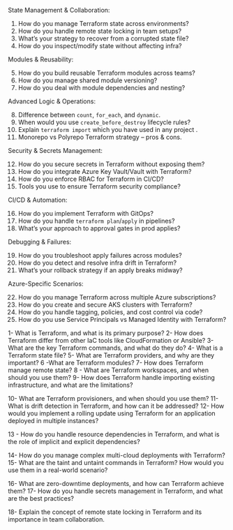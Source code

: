 

State Management & Collaboration:

1. How do you manage Terraform state across environments? 
2. How do you handle remote state locking in team setups? 
3. What’s your strategy to recover from a corrupted state file? 
4. How do you inspect/modify state without affecting infra?


Modules & Reusability:

5. How do you build reusable Terraform modules across teams? 
6. How do you manage shared module versioning? 
7. How do you deal with module dependencies and nesting?


Advanced Logic & Operations:

8. Difference between `count`, `for_each`, and `dynamic`. 
9. When would you use `create_before_destroy` lifecycle rules? 
10. Explain `terraform import` which you have used in any project . 
11. Monorepo vs Polyrepo Terraform strategy – pros & cons.


Security & Secrets Management:

12. How do you secure secrets in Terraform without exposing them? 
13. How do you integrate Azure Key Vault/Vault with Terraform? 
14. How do you enforce RBAC for Terraform in CI/CD? 
15. Tools you use to ensure Terraform security compliance?


CI/CD & Automation: 
 
16. How do you implement Terraform with GitOps? 
17. How do you handle `terraform plan`/`apply` in pipelines? 
18. What’s your approach to approval gates in prod applies?


Debugging & Failures:

19. How do you troubleshoot apply failures across modules? 
20. How do you detect and resolve infra drift in Terraform? 
21. What’s your rollback strategy if an apply breaks midway?


Azure-Specific Scenarios: 

22. How do you manage Terraform across multiple Azure subscriptions? 
23. How do you create and secure AKS clusters with Terraform? 
24. How do you handle tagging, policies, and cost control via code? 
25. How do you use Service Principals vs Managed Identity with Terraform?



1- What is Terraform, and what is its primary purpose?
2-  How does Terraform differ from other IaC tools like CloudFormation or Ansible?
3-  What are the key Terraform commands, and what do they do?
4- What is a Terraform state file?
5- What are Terraform providers, and why are they important?
6 -What are Terraform modules?
7- How does Terraform manage remote state?
8 - What are Terraform workspaces, and when should you use them?
9- How does Terraform handle importing existing infrastructure, and what are the limitations?

10- What are Terraform provisioners, and when should you use them?
11- What is drift detection in Terraform, and how can it be addressed?
12- How would you implement a rolling update using Terraform for an application deployed in multiple instances?

13 - How do you handle resource dependencies in Terraform, and what is the role of implicit and explicit dependencies?

14-  How do you manage complex multi-cloud deployments with Terraform?
15-  What are the taint and untaint commands in Terraform? How would you use them in a real-world scenario?

16- What are zero-downtime deployments, and how can Terraform achieve them?
17- How do you handle secrets management in Terraform, and what are the best practices?

18- Explain the concept of remote state locking in Terraform and its importance in team collaboration.


